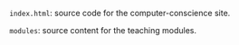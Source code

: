 `index.html`: source code for the computer-conscience site.

`modules`: source content for the teaching modules.  
